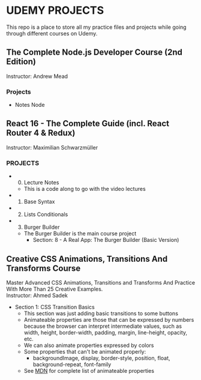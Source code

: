 # UDEMY PROJECTS

This repo is a place to store all my practice files and projects while going through different courses on Udemy.

## The Complete Node.js Developer Course (2nd Edition)  
Instructor: Andrew Mead  

### Projects  
- Notes Node



## React 16 - The Complete Guide (incl. React Router 4 & Redux)  
Instructor: Maximilian Schwarzmüller  

### PROJECTS  
- 0) Lecture Notes  
    - This is a code along to go with the video lectures
- 1) Base Syntax
- 2) Lists Conditionals
- 3) Burger Builder  
    - The Burger Builder is the main course project  
        - Section: 8 - A Real App: The Burger Builder (Basic Version)


## Creative CSS Animations, Transitions And Transforms Course  
Master Advanced CSS Animations, Transitions and Transforms And Practice With More Than 25 Creative Examples.  
Instructor: Ahmed Sadek  

- Section 1: CSS Transition Basics  
    - This section was just adding basic transitions to some buttons  
    - Animateable properties are those that can be expressed by numbers because the browser can interpret intermediate values, such as width, height, border-width, padding, margin, line-height, opacity, etc.
    - We can also animate properties expressed by colors
    - Some properties that can't be animated properly:  
        - backgroundImage, display, border-style, position, float, background-repeat, font-family 
    - See [MDN](https://developer.mozilla.org/en-US/docs/Web/CSS/CSS_animated_properties) for complete list of animateable properties